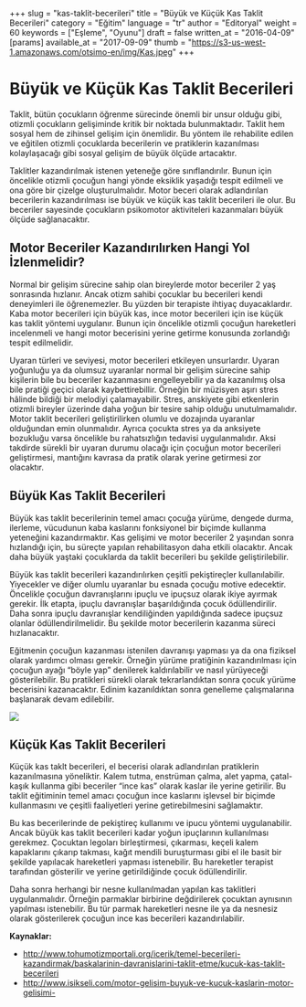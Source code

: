 +++
slug = "kas-taklit-becerileri"
title = "Büyük ve Küçük Kas Taklit Becerileri"
category = "Eğitim"
language = "tr"
author = "Editoryal"
weight = 60
keywords = ["Eşleme", "Oyunu"]
draft = false
written_at = "2016-04-09"
[params]
available_at = "2017-09-09"
thumb = "https://s3-us-west-1.amazonaws.com/otsimo-en/img/Kas.jpeg"
+++

# Büyük ve Küçük Kas Taklit Becerileri

Taklit, bütün çocukların öğrenme sürecinde önemli bir unsur olduğu gibi, otizmli çocukların gelişiminde kritik bir noktada bulunmaktadır. Taklit hem sosyal hem de zihinsel gelişim için önemlidir. Bu yöntem ile rehabilite edilen ve eğitilen otizmli çocuklarda becerilerin ve pratiklerin kazanılması kolaylaşacağı gibi sosyal gelişim de büyük ölçüde artacaktır.

Taklitler kazandırılmak istenen yeteneğe göre sınıflandırılır. Bunun için öncelikle otizmli çocuğun hangi yönde eksiklik yaşadığı tespit edilmeli ve ona göre bir çizelge oluşturulmalıdır. Motor beceri olarak adlandırılan becerilerin kazandırılması ise büyük ve küçük kas taklit becerileri ile olur. Bu beceriler sayesinde çocukların psikomotor aktiviteleri kazanmaları büyük ölçüde sağlanacaktır.

## Motor Beceriler Kazandırılırken Hangi Yol İzlenmelidir?

Normal bir gelişim sürecine sahip olan bireylerde motor beceriler 2 yaş sonrasında hızlanır. Ancak otizm sahibi çocuklar bu becerileri kendi deneyimleri ile öğrenemezler. Bu yüzden bir terapiste ihtiyaç duyacaklardır. Kaba motor becerileri için büyük kas, ince motor becerileri için ise küçük kas taklit yöntemi uygulanır. Bunun için öncelikle otizmli çocuğun hareketleri incelenmeli ve hangi motor becerisini yerine getirme konusunda zorlandığı tespit edilmelidir.

Uyaran türleri ve seviyesi, motor becerileri etkileyen unsurlardır. Uyaran yoğunluğu ya da olumsuz uyaranlar normal bir gelişim sürecine sahip kişilerin bile bu beceriler kazanmasını engelleyebilir ya da kazanılmış olsa bile pratiği geçici olarak kaybettirebillir. Örneğin bir müzisyen aşırı stres hâlinde bildiği bir melodiyi çalamayabilir. Stres, anskiyete gibi etkenlerin otizmli bireyler üzerinde daha yoğun bir tesire sahip olduğu unutulmamalıdır. Motor taklit becerileri geliştirilirken olumlu ve dozajında uyaranlar olduğundan emin olunmalıdır. Ayrıca çocukta stres ya da anksiyete bozukluğu varsa öncelikle bu rahatsızlığın tedavisi uygulanmalıdır. Aksi takdirde sürekli bir uyaran durumu olacağı için çocuğun motor becerileri geliştirmesi, mantığını kavrasa da pratik olarak yerine getirmesi zor olacaktır.

## Büyük Kas Taklit Becerileri

Büyük kas taklit becerilerinin temel amacı çocuğa yürüme, dengede durma, ilerleme, vücudunun kaba kaslarını fonksiyonel bir biçimde kullanma yeteneğini kazandırmaktır. Kas gelişimi ve motor beceriler 2 yaşından sonra hızlandığı için, bu süreçte yapılan rehabilitasyon daha etkili olacaktır. Ancak daha büyük yaştaki çocuklarda da taklit becerileri bu şekilde geliştirilebilir.

Büyük kas taklit becerileri kazandırılırken çeşitli pekiştireçler kullanılabilir. Yiyecekler ve diğer olumlu uyaranlar bu esnada çocuğu motive edecektir. Öncelikle çocuğun davranışlarını ipuçlu ve ipuçsuz olarak ikiye ayırmak gerekir. İlk etapta, ipuçlu davranışlar başarıldığında çocuk ödüllendirilir. Daha sonra ipuçlu davranışlar kendiliğinden yapıldığında sadece ipuçsuz olanlar ödüllendirilmelidir. Bu şekilde motor becerilerin kazanma süreci hızlanacaktır.

Eğitmenin çocuğun kazanması istenilen davranışı yapması ya da ona fiziksel olarak yardımcı olması gerekir. Örneğin yürüme pratiğinin kazandırılması için çocuğun ayağı “böyle yap” denilerek kaldırılabilir ve nasıl yürüyeceği gösterilebilir. Bu pratikleri sürekli olarak tekrarlandıktan sonra çocuk yürüme becerisini kazanacaktır. Edinim kazanıldıktan sonra genelleme çalışmalarına başlanarak devam edilebilir.

![](https://s3-us-west-1.amazonaws.com/otsimo-en/img/blog_ici/baby_toy.jpg)

## Küçük Kas Taklit Becerileri

Küçük kas taklt becerileri, el becerisi olarak adlandırılan pratiklerin kazanılmasına yöneliktir. Kalem tutma, enstrüman çalma, alet yapma, çatal-kaşık kullanma gibi beceriler “ince kas” olarak kaslar ile yerine getirilir. Bu taklit eğitiminin temel amacı çocuğun ince kaslarını işlevsel bir biçimde kullanmasını ve çeşitli faaliyetleri yerine getirebilmesini sağlamaktır.

Bu kas becerilerinde de pekiştireç kullanımı ve ipucu yöntemi uygulanabilir. Ancak büyük kas taklit becerileri kadar yoğun ipuçlarının kullanılması gerekmez. Çocuktan legoları birleştirmesi, çıkarması, keçeli kalem kapaklarını çıkarıp takması, kağıt mendili buruşturması gibi el ile basit bir şekilde yapılacak hareketleri yapması istenebilir. Bu hareketler terapist tarafından gösterilir ve yerine getirildiğinde çocuk ödüllendirilir.

Daha sonra herhangi bir nesne kullanılmadan yapılan kas taklitleri uygulanmalıdır. Örneğin parmaklar birbirine değdirilerek çocuktan aynısının yapılması istenebilir. Bu tür parmak hareketleri nesne ile ya da nesnesiz olarak gösterilerek çocuğun ince kas becerileri kazandırılabilir.

**Kaynaklar:**

  * http://www.tohumotizmportali.org/icerik/temel-becerileri-kazandirmak/baskalarinin-davranislarini-taklit-etme/kucuk-kas-taklit-becerileri
  * http://www.isikseli.com/motor-gelisim-buyuk-ve-kucuk-kaslarin-motor-gelisimi-
